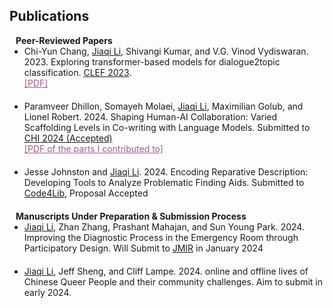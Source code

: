 ## <a id="publications"></a>Publications


<h4 style="margin:0 10px 0;">Peer-Reviewed Papers</h4>

<ul style="margin:0 0 20px;">
    <li>Chi-Yun Chang, <u>Jiaqi Li</u>, Shivangi Kumar, and V.G. Vinod Vydiswaran. 2023. Exploring transformer-based models for dialogue2topic classification. <a href="https://clef2023.clef-initiative.eu/" target="_blank">CLEF 2023</a>.</li> 
    <a href="https://drive.google.com/file/d/13CjMYoaT_nqw6dQbwVHsbMmXU6JqM43e/view?usp=sharing" class="btn btn-sm z-depth-0" role="button" target="_blank" style="font-size:14px; border-radius: 5px; color: #A85895;">[PDF]</a>
  </ul>

<ul style="margin:0 0 20px;">
    <li>Paramveer Dhillon, Somayeh Molaei, <u>Jiaqi Li</u>, Maximilian Golub, and Lionel Robert. 2024. Shaping Human-AI Collaboration: Varied Scaffolding Levels in Co-writing with Language Models. Submitted to <a href="https://chi2024.acm.org/" target="_blank">CHI 2024 (Accepted)</a></li>
    <a href="https://drive.google.com/file/d/1-fFaBoePR52QjOGgVZcGW2Yb5GtskTd1/view" class="btn btn-sm z-depth-0" role="button" target="_blank" style="font-size:14px; border-radius: 5px; color: #A85895;">[PDF of the parts I contributed to]</a> 
</ul>

<ul style="margin:0 0 20px;">
    <li>Jesse Johnston and <u>Jiaqi Li</u>. 2024. Encoding Reparative Description: Developing Tools to Analyze Problematic Finding Aids. Submitted to <a href="https://code4lib.org/" target="_blank">Code4Lib</a>, Proposal Accepted</li>
</ul>


<h4 style="margin:0 10px 0;">Manuscripts Under Preparation & Submission Process</h4>

<ul style="margin:0 0 20px;">
    <li><u>Jiaqi Li</u>, Zhan Zhang, Prashant Mahajan, and Sun Young Park. 2024. Improving the Diagnostic Process in the Emergency Room through Participatory Design. Will Submit to <a href="https://www.jmir.org/" target="_blank">JMIR</a> in January 2024</li>
</ul>

<ul style="margin:0 0 20px;">
    <li><u>Jiaqi Li</u>, Jeff Sheng, and Cliff Lampe. 2024. online and offline lives of Chinese Queer People and their community challenges. Aim to submit in early 2024.</li> 

</ul>

<br>

